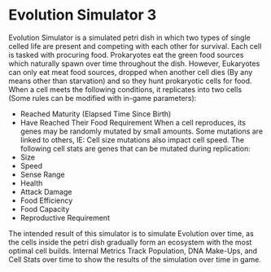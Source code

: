 # Evolution Simulator 3
Evolution Simulator is a simulated petri dish in which two types of single celled life are present and competing with each other for survival. Each cell is tasked with procuring food. Prokaryotes eat the green food sources which naturally spawn over time throughout the dish. However, Eukaryotes can only eat meat food sources, dropped when another cell dies (By any means other than starvation) and so they hunt prokaryotic cells for food. When a cell meets the following conditions, it replicates into two cells (Some rules can be modified with in-game parameters):
- Reached Maturity (Elapsed Time Since Birth)
- Have Reached Their Food Requirement
When a cell reproduces, its genes may be randomly mutated by small amounts. Some mutations are linked to others, IE: Cell size mutations also impact cell speed. The following cell stats are genes that can be mutated during replication:
- Size
- Speed
- Sense Range
- Health
- Attack Damage
- Food Efficiency
- Food Capacity
- Reproductive Requirement

The intended result of this simulator is to simulate Evolution over time, as the cells inside the petri dish gradually form an ecosystem with the most optimal cell builds.
Internal Metrics Track Population, DNA Make-Ups, and Cell Stats over time to show the results of the simulation over time in game.